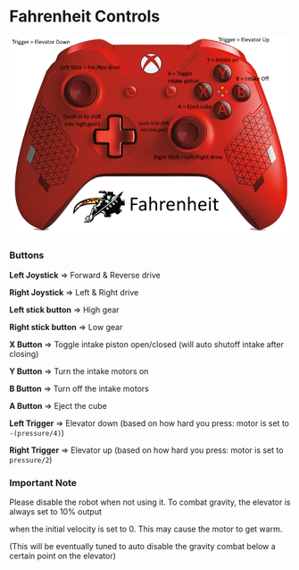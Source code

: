 # Fahrenheit Controls

![Controller Format](https://github.com/cavineers/Fahrenheit/blob/master/controller_mapped.png)

### Buttons

**Left Joystick** => Forward & Reverse drive

**Right Joystick** => Left & Right drive

**Left stick button** => High gear

**Right stick button** => Low gear

**X Button** => Toggle intake piston open/closed (will auto shutoff intake after closing)

**Y Button** => Turn the intake motors on

**B Button** => Turn off the intake motors

**A Button** => Eject the cube

**Left Trigger** => Elevator down (based on how hard you press: motor is set to `-(pressure/4)`)

**Right Trigger** => Elevator up (based on how hard you press: motor is set to `pressure/2`)

### Important Note

Please disable the robot when not using it. To combat gravity, the elevator is always set to 10% output

when the initial velocity is set to 0. This may cause the motor to get warm.

(This will be eventually tuned to auto disable the gravity combat below a certain point on the elevator)
